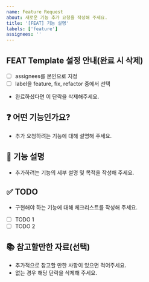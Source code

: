 ```yaml
---
name: Feature Request
about: 새로운 기능 추가 요청을 작성해 주세요.
title: '[FEAT] 기능 설명'
labels: ['feature']
assignees: ''
---
```


## FEAT Template 설정 안내(완료 시 삭제)

- [ ] assignees를 본인으로 지정
- [ ] label을 feature, fix, refactor 중에서 선택
- 완료하셨다면 이 단락을 삭제해주세요.

## ❓ 어떤 기능인가요?

- 추가 요청하려는 기능에 대해 설명해 주세요.

## 📝 기능 설명

- 추가하려는 기능의 세부 설명 및 목적을 작성해 주세요.

## ✅ TODO

- 구현해야 하는 기능에 대해 체크리스트를 작성해 주세요.

- [ ] TODO 1
- [ ] TODO 2

## 📚 참고할만한 자료(선택)

- 추가적으로 참고할 만한 사항이 있으면 적어주세요.
- 없는 경우 해당 단락을 삭제해 주세요.
